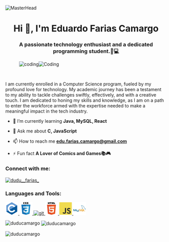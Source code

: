 ![MasterHead](https://profdanielbrandao.files.wordpress.com/2019/08/microsoft-bosque-programming-language-1.jpg)
<h1 align="center">Hi 👋, I'm Eduardo Farias Camargo</h1>
<h3 align="center">A passionate technology enthusiast and a dedicated programming student.🚀💻</h3>
<img align="right" width="400" src="https://cdn.dribbble.com/users/416610/screenshots/4801105/media/0f73533e44c089e41c3290d4535491ad.gif" alt="Coding">

<p align="right"> <img src="https://komarev.com/ghpvc/?username=duducamargo&label=Profile%20views&color=0e75b6&style=flat" alt="coding" /> </p>

<p align="left"> <a href="https://twitter.com/" target="blank"><img src="https://img.shields.io/twitter/follow/?logo=twitter&style=for-the-badge" alt="" /></a> </p>

I am currently enrolled in a Computer Science program, fueled by my profound love for technology. My academic journey has been a testament to my ability to tackle challenges swiftly, effectively, and with a creative touch. I am dedicated to honing my skills and knowledge, as I am on a path to enter the workforce armed with the expertise needed to make a meaningful impact in the tech industry.

- 🌱 I’m currently learning **Java, MySQL, React**

- 💬 Ask me about **C, JavaScript**

- 📫 How to reach me **edu.farias.camargo@gmail.com**

- ⚡ Fun fact **A Lover of Comics and Games📚🎮**

<h3 align="left">Connect with me:</h3>
<p align="left">
<a href="https://instagram.com/dudu__farias_" target="blank"><img align="center" src="https://raw.githubusercontent.com/rahuldkjain/github-profile-readme-generator/master/src/images/icons/Social/instagram.svg" alt="dudu__farias_" height="30" width="40" /></a>
</p>

<h3 align="left">Languages and Tools:</h3>
<p align="left"> <a href="https://www.cprogramming.com/" target="_blank" rel="noreferrer"> <img src="https://raw.githubusercontent.com/devicons/devicon/master/icons/c/c-original.svg" alt="c" width="40" height="40"/> </a> <a href="https://www.w3schools.com/css/" target="_blank" rel="noreferrer"> <img src="https://raw.githubusercontent.com/devicons/devicon/master/icons/css3/css3-original-wordmark.svg" alt="css3" width="40" height="40"/> </a> <a href="https://git-scm.com/" target="_blank" rel="noreferrer"> <img src="https://www.vectorlogo.zone/logos/git-scm/git-scm-icon.svg" alt="git" width="40" height="40"/> </a> <a href="https://www.w3.org/html/" target="_blank" rel="noreferrer"> <img src="https://raw.githubusercontent.com/devicons/devicon/master/icons/html5/html5-original-wordmark.svg" alt="html5" width="40" height="40"/> </a> <a href="https://developer.mozilla.org/en-US/docs/Web/JavaScript" target="_blank" rel="noreferrer"> <img src="https://raw.githubusercontent.com/devicons/devicon/master/icons/javascript/javascript-original.svg" alt="javascript" width="40" height="40"/> </a> <a href="https://www.mysql.com/" target="_blank" rel="noreferrer"> <img src="https://raw.githubusercontent.com/devicons/devicon/master/icons/mysql/mysql-original-wordmark.svg" alt="mysql" width="40" height="40"/> </a> </p>

<p><img align="left" src="https://github-readme-stats.vercel.app/api/top-langs?username=duducamargo&show_icons=true&locale=en&layout=compact" alt="duducamargo" /></p>

<p>&nbsp;<img align="center" src="https://github-readme-stats.vercel.app/api?username=duducamargo&show_icons=true&locale=en" alt="duducamargo" /></p>

<p><img align="center" src="https://github-readme-streak-stats.herokuapp.com/?user=duducamargo&" alt="duducamargo" /></p>
